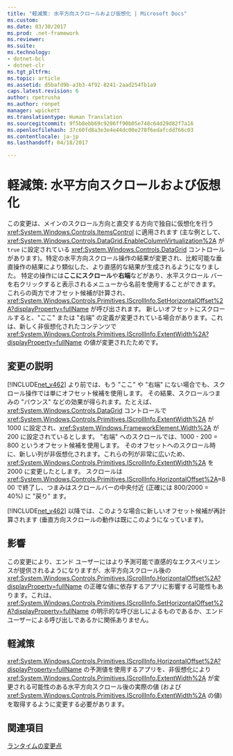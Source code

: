 ```yaml
---
title: "軽減策: 水平方向スクロールおよび仮想化 | Microsoft Docs"
ms.custom: 
ms.date: 03/30/2017
ms.prod: .net-framework
ms.reviewer: 
ms.suite: 
ms.technology:
- dotnet-bcl
- dotnet-clr
ms.tgt_pltfrm: 
ms.topic: article
ms.assetid: d5bafd9b-a3b3-4f92-8241-2aad254fb1a9
caps.latest.revision: 6
author: rpetrusha
ms.author: ronpet
manager: wpickett
ms.translationtype: Human Translation
ms.sourcegitcommit: 9f5b8ebb69c9206ff90b05e748c64d29d82f7a16
ms.openlocfilehash: 37c60fd8a3e3e4e44dc00e278f6edafcdd766c03
ms.contentlocale: ja-jp
ms.lasthandoff: 04/18/2017

---
```

# <a name="mitigation-horizontal-scrolling-and-virtualization"></a>軽減策: 水平方向スクロールおよび仮想化
この変更は、メインのスクロール方向と直交する方向で独自に仮想化を行う <xref:System.Windows.Controls.ItemsControl> に適用されます  (主な例として、<xref:System.Windows.Controls.DataGrid.EnableColumnVirtualization%2A> が `true` に設定されている <xref:System.Windows.Controls.DataGrid> コントロールがあります)。特定の水平方向スクロール操作の結果が変更され、比較可能な垂直操作の結果により類似した、より直感的な結果が生成されるようになりました。  特定の操作には**ここにスクロール**や**右端**などがあり、水平スクロール バーを右クリックすると表示されるメニューから名前を使用することができます。  これらの両方でオフセット候補が計算され、<xref:System.Windows.Controls.Primitives.IScrollInfo.SetHorizontalOffset%2A?displayProperty=fullName> が呼び出されます。  新しいオフセットにスクロールすると、"ここ" または "右端" の定義が変更されている場合があります。これは、新しく非仮想化されたコンテンツで <xref:System.Windows.Controls.Primitives.IScrollInfo.ExtentWidth%2A?displayProperty=fullName> の値が変更されたためです。  
  
## <a name="description-of-the-change"></a>変更の説明  
 [!INCLUDE[net_v462](../../../includes/net-v462-md.md)] より前では、もう "ここ" や "右端" にない場合でも、スクロール操作では単にオフセット候補を使用します。  その結果、スクロールつまみの "バウンス" などの効果が得られます。たとえば、  <xref:System.Windows.Controls.DataGrid> コントロールで <xref:System.Windows.Controls.Primitives.IScrollInfo.ExtentWidth%2A> が 1000 に設定され、<xref:System.Windows.FrameworkElement.Width%2A> が 200 に設定されているとします。  "右端" へのスクロールでは、1000 - 200 = 800 というオフセット候補を使用します。  そのオフセットへのスクロール時に、新しい列が非仮想化されます。これらの列が非常に広いため、<xref:System.Windows.Controls.Primitives.IScrollInfo.ExtentWidth%2A> を 2000 に変更したとします。  スクロールは <xref:System.Windows.Controls.Primitives.IScrollInfo.HorizontalOffset%2A>=800 で終了し、つまみはスクロールバーの中央付近 (正確には 800/2000 = 40%) に "戻り" ます。  
  
 [!INCLUDE[net_v462](../../../includes/net-v462-md.md)] 以降では、このような場合に新しいオフセット候補が再計算されます  (垂直方向スクロールの動作は既にこのようになっています)。  
  
## <a name="impact"></a>影響  
 この変更により、エンド ユーザーにはより予測可能で直感的なエクスペリエンスが提供されるようになりますが、水平方向スクロール後の <xref:System.Windows.Controls.Primitives.IScrollInfo.HorizontalOffset%2A?displayProperty=fullName> の正確な値に依存するアプリに影響する可能性もあります。これは、<xref:System.Windows.Controls.Primitives.IScrollInfo.SetHorizontalOffset%2A?displayProperty=fullName> の明示的な呼び出しによるものであるか、エンド ユーザーによる呼び出しであるかに関係ありません。  
  
## <a name="mitigation"></a>軽減策  
 <xref:System.Windows.Controls.Primitives.IScrollInfo.HorizontalOffset%2A?displayProperty=fullName> の予測値を使用するアプリを、非仮想化により <xref:System.Windows.Controls.Primitives.IScrollInfo.ExtentWidth%2A> が変更される可能性のある水平方向スクロール後の実際の値 (および <xref:System.Windows.Controls.Primitives.IScrollInfo.ExtentWidth%2A> の値) を取得するように変更する必要があります。  
  
## <a name="see-also"></a>関連項目  
 [ランタイムの変更点](../../../docs/framework/migration-guide/runtime-changes-in-the-net-framework-4-6-2.md)
